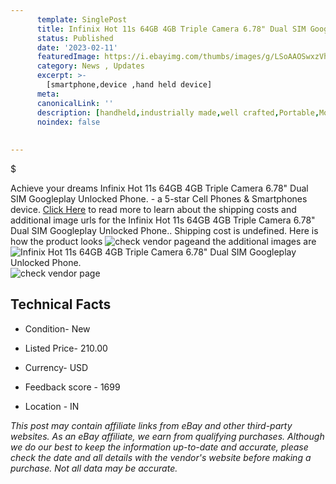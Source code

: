 ```yaml
---
      template: SinglePost
      title: Infinix Hot 11s 64GB 4GB Triple Camera 6.78" Dual SIM Googleplay Unlocked Phone.
      status: Published
      date: '2023-02-11'
      featuredImage: https://i.ebayimg.com/thumbs/images/g/LSoAAOSwxzVhRtSm/s-l225.jpg
      category: News , Updates
      excerpt: >-
        [smartphone,device ,hand held device]
      meta:
      canonicalLink: ''
      description: [handheld,industrially made,well crafted,Portable,Mobile,Compact,Convenient,Lightweight,Maneuverable,Man-portable,Miniature,Carriable,Hand-held,Light,Holdable,Transportable,Mobile device,Pocket-sized,On-the-go,Wireless,Cordless,Compact size,Convenient size, smartphone,device ,hand held device]
      noindex: false
      
        
---
```

$

Achieve your dreams Infinix Hot 11s 64GB 4GB Triple Camera 6.78" Dual SIM Googleplay Unlocked Phone. - a 5-star Cell Phones & Smartphones device. [Click Here](https://www.ebay.com/itm/174945484840?hash=item28bb904028%3Ag%3ALSoAAOSwxzVhRtSm&mkevt=1&mkcid=1&mkrid=711-53200-19255-0&campid=%253CePNCampaignId%253E&customid=%253CreferenceId%253E&toolid=10049) to read more to learn about the shipping costs and additional image urls for the Infinix Hot 11s 64GB 4GB Triple Camera 6.78" Dual SIM Googleplay Unlocked Phone.. Shipping cost is undefined. Here is how the product looks ![check vendor page](https://i.ebayimg.com/thumbs/images/g/LSoAAOSwxzVhRtSm/s-l225.jpg)and the additional images are![Infinix Hot 11s 64GB 4GB Triple Camera 6.78" Dual SIM Googleplay Unlocked Phone.](https://i.ebayimg.com/images/g/LSoAAOSwxzVhRtSm/s-l960.jpg)![check vendor page](https://origin-galleryplus.ebayimg.com/ws/web/174945484840_2_0_1/225x225.jpg,https://origin-galleryplus.ebayimg.com/ws/web/174945484840_3_0_1/225x225.jpg,https://origin-galleryplus.ebayimg.com/ws/web/174945484840_4_0_1/225x225.jpg,https://origin-galleryplus.ebayimg.com/ws/web/174945484840_5_0_1/225x225.jpg,https://origin-galleryplus.ebayimg.com/ws/web/174945484840_6_0_1/225x225.jpg,https://origin-galleryplus.ebayimg.com/ws/web/174945484840_7_0_1/225x225.jpg)



 ## Technical Facts 



     
      

 - Condition- New 


      

 - Listed Price- 210.00 


      

 - Currency- USD 


      

 - Feedback score - 1699 


      

 - Location - IN 


      
      

 *_This post may contain affiliate links from eBay and other third-party websites. As an eBay affiliate, we earn from qualifying purchases. Although we do our best to keep the information up-to-date and accurate, please check the date and all details with the vendor's website before making a purchase. Not all data may be accurate._*






